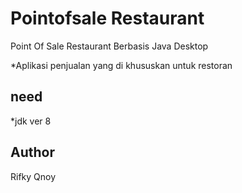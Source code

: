 # Pointofsale Restaurant
Point Of Sale Restaurant Berbasis Java Desktop

*Aplikasi penjualan yang di khususkan untuk restoran 


## need 
*jdk ver 8

## Author
Rifky Qnoy
